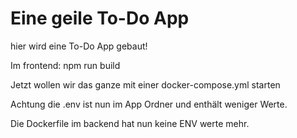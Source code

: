 # Eine geile To-Do App

hier wird eine To-Do App gebaut!

Im frontend:
npm run build


Jetzt wollen wir das ganze mit einer docker-compose.yml starten

Achtung die .env ist nun im App Ordner und enthält weniger Werte.

Die Dockerfile im backend hat nun keine ENV werte mehr.